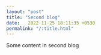 ```yaml
---
layout: "post"
title: "Second blog"
date:   2022-11-25 18:11:35 +0530
permalink: "/:title.html"
---
```


Some content in second blog